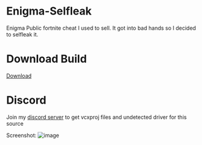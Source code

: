 
# Enigma-Selfleak
Enigma Public fortnite cheat I used to sell. It got into bad hands so I decided to selfleak it.

# Download Build
[Download](https://discord.gg/YzpCypQyNw)

# Discord
Join my [discord server](https://discord.gg/YzpCypQyNw) to get vcxproj files and undetected driver for this source

Screenshot:
![image](https://github.com/user-attachments/assets/63eaeae4-1e53-4aa1-a19a-7f922b547775)

